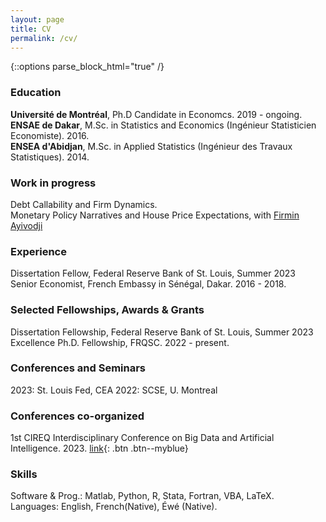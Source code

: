 ```yaml
---
layout: page
title: CV
permalink: /cv/
---
```



{::options parse_block_html="true" /}

### Education  
**Université de Montréal**, Ph.D Candidate in Economcs. 2019 - ongoing.  
**ENSAE de Dakar**, M.Sc. in Statistics and Economics (Ingénieur Statisticien Economiste). 2016.   
**ENSEA d'Abidjan**, M.Sc. in Applied Statistics (Ingénieur des Travaux Statistiques). 2014.

### Work in progress
Debt Callability and Firm Dynamics.  
Monetary Policy Narratives and House Price Expectations, with [Firmin Ayivodji](https://firminayivodji.github.io/)   

### Experience  
Dissertation Fellow, Federal Reserve Bank of St. Louis, Summer 2023    
Senior Economist, French Embassy in Sénégal, Dakar. 2016 - 2018.  
<!--Statistician Economist, [ANSD](https://www.ansd.sn/index.php), Dakar. 2015.  
Health Data Analyst, ACONDA-VS, Abidjan. 2014. -->
  
### Selected Fellowships, Awards & Grants
Dissertation Fellowship, Federal Reserve Bank of St. Louis, Summer 2023     
Excellence Ph.D. Fellowship, FRQSC. 2022 - present. <!-- Fonds de Recherche du Quebec - Société et Culture -->

### Conferences and Seminars  
2023: St. Louis Fed, CEA
2022: SCSE, U. Montreal

### Conferences co-organized
1st CIREQ Interdisciplinary Conference on Big Data and Artificial Intelligence. 2023. [link](https://cireqmontreal.com/en/1st-cireq-interdisciplinary-conference-on-big-data-and-artificial-intelligence/){: .btn .btn--myblue}

### Skills  
Software & Prog.: Matlab, Python, R, Stata, Fortran, VBA, LaTeX.  
Languages: English, French(Native), Éwé (Native).

